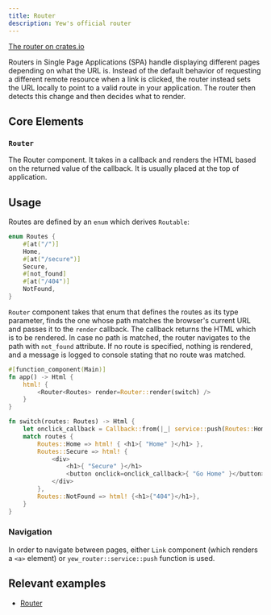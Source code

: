 ```yaml
---
title: Router
description: Yew's official router
---
```


[The router on crates.io](https://crates.io/crates/yew-router)

Routers in Single Page Applications (SPA) handle displaying different pages depending on what the URL is. 
Instead of the default behavior of requesting a different remote resource when a link is clicked, 
the router instead sets the URL locally to point to a valid route in your application. 
The router then detects this change and then decides what to render.

## Core Elements

### `Router`

The Router component. It takes in a callback and renders the HTML based on the returned value of the callback. It is usually placed 
at the top of application. 

## Usage

Routes are defined by an `enum` which derives `Routable`:
```rust
enum Routes {
    #[at("/")]
    Home,
    #[at("/secure")]
    Secure,
    #[not_found]
    #[at("/404")]
    NotFound,
}
```

`Router` component takes that enum that defines the routes as its type parameter, finds the one whose path matches the 
browser's current URL and passes it to the `render` callback. The callback returns the HTML which is to be rendered. 
In case no path is matched, the router navigates to the path with `not_found` attribute. If no route is specified, 
nothing is rendered, and a message is logged to console stating that no route was matched.

```rust
#[function_component(Main)]
fn app() -> Html {
    html! {
        <Router<Routes> render=Router::render(switch) />
    }
}

fn switch(routes: Routes) -> Html {
    let onclick_callback = Callback::from(|_| service::push(Routes::Home));
    match routes {
        Routes::Home => html! { <h1>{ "Home" }</h1> },
        Routes::Secure => html! {
            <div>
                <h1>{ "Secure" }</h1>
                <button onclick=onclick_callback>{ "Go Home" }</button>
            </div>
        },
        Routes::NotFound => html! {<h1>{"404"}</h1>},
    }
}
```

### Navigation

In order to navigate between pages, either `Link` component (which renders a `<a>` element) or `yew_router::service::push` 
function is used.

## Relevant examples
- [Router](https://github.com/yewstack/yew/tree/master/examples/router)
